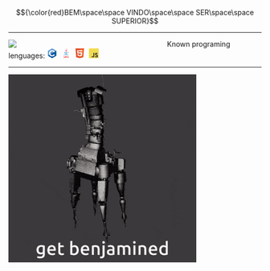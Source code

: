
$${\color{red}BEM\space\space VINDO\space\space SER\space\space SUPERIOR}$$

***

<img src="gifs/shannon-sharpe-v1.gif" width="300px" align="left">
    
&nbsp; &nbsp; <label align="left">Known programing lenguages:</label>
<img src="https://github.com/devicons/devicon/blob/master/icons/c/c-original.svg" title="C" alt="C" width="20" height="20"/>&nbsp;
<img src="https://github.com/devicons/devicon/blob/master/icons/java/java-original-wordmark.svg" title="Java" alt="Java" width="20" height="20"/>&nbsp;
<img src="https://github.com/devicons/devicon/blob/master/icons/html5/html5-original.svg" title="HTML5" alt="HTML" width="20" height="20"/>&nbsp;
<img src="https://github.com/devicons/devicon/blob/master/icons/javascript/javascript-original.svg" title="JavaScript" alt="JavaScript" width="20" height="20"/>&nbsp;

***

<img src="gifs/ultrakill-7-4.gif">

<!--
**gv01d/gv01d** is a ✨ _special_ ✨ repository because its `README.md` (this file) appears on your GitHub profile.

Here are some ideas to get you started:

- 🔭 I’m currently working on ...
- 🌱 I’m currently learning ...
- 👯 I’m looking to collaborate on ...
- 🤔 I’m looking for help with ...
- 💬 Ask me about ...
- 📫 How to reach me: ...
- 😄 Pronouns: ...
- ⚡ Fun fact: ...
-->
